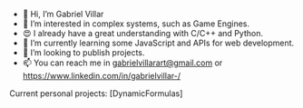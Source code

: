 - 👋 Hi, I’m Gabriel Villar
- 👀 I’m interested in complex systems, such as Game Engines.
- 😍 I already have a great understanding with C/C++ and Python.
- 🌱 I’m currently learning some JavaScript and APIs for web development.
- 💞️ I’m looking to publish projects.
- 📫 You can reach me in gabrielvillarart@gmail.com or https://www.linkedin.com/in/gabrielvillar-/

Current personal projects:
[DynamicFormulas]
